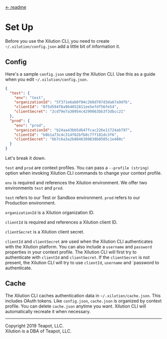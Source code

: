 [<- readme](../README.md)

# Set Up

Before you use the Xilution CLI, you need to create `~/.xilution/config.json` add a little bit of information it.

## Config

Here's a sample `config.json` used by the Xilution CLI.
Use this as a guide when you edit `~/.xilution/config.json`.

```json
{
  "test": {
    "env": "test",
    "organizationId": "5f371e6ab0f04c268d707d3da67a9dfb",
    "clientId": "8f5d594f8a964052811ee5efdf56fe54",
    "clientSecret": "2cd79e7a30954c4299863bb3f3dbcc21"
  },
  "prod": {
    "env": "prod",
    "organizationId": "b24aa43bb5d647fcac226e11724ab797",
    "clientId": "b8b1a73c4c314f62bfb8c7ff181dc3f6",
    "clientSecret": "6b7c6a3a2b8846309838b0505c1e400c"
  }
}

```

Let's break it down.

`test` and `prod` are context profiles.
You can pass a `--profile (string)` option when invoking Xilution CLI commands to change your context profile.

`env` is required and references the Xilution environment. 
We offer two environments `test` and `prod`. 

`test` refers to our Test or Sandbox environment.
`prod` refers to our Production environment.

`organizationId` is a Xilution organization ID.

`clientId` is required and references a Xilution client ID.

`clientSecret` is a Xilution client secret.

`clientId` and `clientSecret` are used when the Xilution CLI authenticates with the Xilution platform.
You can also include a `username` and `password` properties in your context profile.
The Xilution CLI will first try to authenticate with `clientId` and `clientSecret`.
If the `clientSecret` is not present, the Xilution CLI will try to use `clientId`, `username` and `password to authenticate.

## Cache

The Xilution CLI caches authentication data in `~/.xilution/cache.json`.
This includes OAuth tokens.
Like `config.json`, `cache.json` is organized by context profile.
You can delete `cache.json` anytime you want.
Xilution CLI will automatically recreate it when necessary.

---
Copyright 2019 Teapot, LLC.  
Xilution is a DBA of Teapot, LLC.

